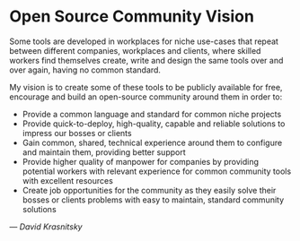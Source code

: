 # Open Source Community Vision

Some tools are developed in workplaces for niche use-cases that repeat between different companies, workplaces and clients, where skilled workers find themselves create, write and design the same tools over and over again, having no common standard.   

My vision is to create some of these tools to be publicly available for free, encourage and build an open-source community around them in order to:  
 - Provide a common language and standard for common niche projects
 - Provide quick-to-deploy, high-quality, capable and reliable solutions to impress our bosses or clients
 - Gain common, shared, technical experience around them to configure and maintain them, providing better support 
 - Provide higher quality of manpower for companies by providing potential workers with relevant experience for common community tools with excellent resources
 - Create job opportunities for the community as they easily solve their bosses or clients problems with easy to maintain, standard community solutions 

_— David Krasnitsky_